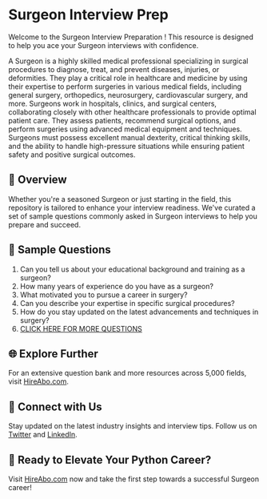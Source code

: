 # Surgeon Interview Prep

Welcome to the Surgeon Interview Preparation ! This resource is designed to help you ace your Surgeon interviews with confidence.

A Surgeon is a highly skilled medical professional specializing in surgical procedures to diagnose, treat, and prevent diseases, injuries, or deformities. They play a critical role in healthcare and medicine by using their expertise to perform surgeries in various medical fields, including general surgery, orthopedics, neurosurgery, cardiovascular surgery, and more. Surgeons work in hospitals, clinics, and surgical centers, collaborating closely with other healthcare professionals to provide optimal patient care. They assess patients, recommend surgical options, and perform surgeries using advanced medical equipment and techniques. Surgeons must possess excellent manual dexterity, critical thinking skills, and the ability to handle high-pressure situations while ensuring patient safety and positive surgical outcomes.

## 🚀 Overview

Whether you're a seasoned Surgeon or just starting in the field, this repository is tailored to enhance your interview readiness. We've curated a set of sample questions commonly asked in Surgeon interviews to help you prepare and succeed.

## 📝 Sample Questions

1. Can you tell us about your educational background and training as a surgeon?
2. How many years of experience do you have as a surgeon?
3. What motivated you to pursue a career in surgery?
4. Can you describe your expertise in specific surgical procedures?
5. How do you stay updated on the latest advancements and techniques in surgery?
6. [CLICK HERE FOR MORE QUESTIONS](https://hireabo.com/job/2_1_1/Surgeon)

## 🌐 Explore Further

For an extensive question bank and more resources across 5,000 fields, visit [HireAbo.com](https://www.hireabo.com).

## 📱 Connect with Us

Stay updated on the latest industry insights and interview tips. Follow us on [Twitter](https://twitter.com/hireabo) and [LinkedIn](https://www.linkedin.com/in/hire-abo-3609972a8/).

## 🚀 Ready to Elevate Your Python Career?

Visit [HireAbo.com](https://www.hireabo.com) now and take the first step towards a successful Surgeon career!